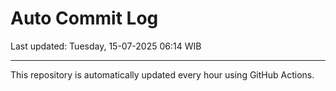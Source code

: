 # Auto Commit Log

Last updated: Tuesday, 15-07-2025 06:14 WIB

---

This repository is automatically updated every hour using GitHub Actions.
